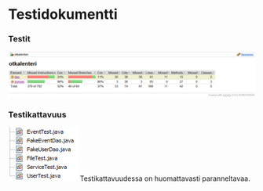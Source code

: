# Testidokumentti

### Testit
![alt text](https://github.com/014589012/ot-harjoitustyo/blob/master/dokumentointi/kuvat/Test1.PNG)

### Testikattavuus
![alt text](https://github.com/014589012/ot-harjoitustyo/blob/master/dokumentointi/kuvat/test2.PNG)
Testikattavuudessa on huomattavasti paranneltavaa.
